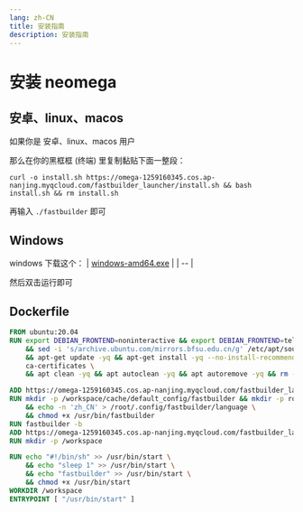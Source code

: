 ```yaml
---
lang: zh-CN
title: 安装指南
description: 安装指南
---
```


# 安装 neomega

## 安卓、linux、macos

如果你是 安卓、linux、macos 用户

那么在你的黑框框 (终端) 里复制黏贴下面一整段：

```
curl -o install.sh https://omega-1259160345.cos.ap-nanjing.myqcloud.com/fastbuilder_launcher/install.sh && bash install.sh && rm install.sh
```

再输入 `./fastbuilder` 即可

## Windows

windows 下载这个：
| [windows-amd64.exe](https://omega-1259160345.cos.ap-nanjing.myqcloud.com/fastbuilder_launcher/windows-amd64.exe) |
| -- |

然后双击运行即可

## Dockerfile

```dockerfile
FROM ubuntu:20.04
RUN export DEBIAN_FRONTEND=noninteractive && export DEBIAN_FRONTEND=teletype \
    && sed -i 's/archive.ubuntu.com/mirrors.bfsu.edu.cn/g' /etc/apt/sources.list \
    && apt-get update -yq && apt-get install -yq --no-install-recommends \
    ca-certificates \
    && apt clean -yq && apt autoclean -yq && apt autoremove -yq && rm -rf /var/lib/apt/lists/*

ADD https://omega-1259160345.cos.ap-nanjing.myqcloud.com/fastbuilder_launcher/linux-amd64 /usr/bin/fastbuilder
RUN mkdir -p /workspace/cache/default_config/fastbuilder && mkdir -p root/.config && ln -s /workspace/cache/default_config/fastbuilder /root/.config/fastbuilder \
    && echo -n 'zh_CN' > /root/.config/fastbuilder/language \
    && chmod +x /usr/bin/fastbuilder
RUN fastbuilder -b
ADD https://omega-1259160345.cos.ap-nanjing.myqcloud.com/fastbuilder_launcher/certs.tar.gz /etc/ssl/certs.tar.gz
RUN mkdir -p /workspace

RUN echo "#!/bin/sh" >> /usr/bin/start \
    && echo "sleep 1" >> /usr/bin/start \
    && echo "fastbuilder" >> /usr/bin/start \
    && chmod +x /usr/bin/start
WORKDIR /workspace
ENTRYPOINT [ "/usr/bin/start" ]
```
